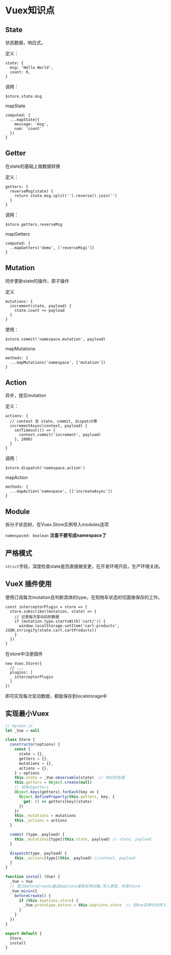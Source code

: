 # Vuex知识点

## State

状态数据，响应式。

定义：

```
state: {
  msg: 'Hello World',
  count: 0,
}
```

调用：

```
$store.state.msg
```

mapState

```
computed: {
  ...mapState({
    message: 'msg',
    num: 'count'
  })
}
```

## Getter

在state的基础上做数据转换

定义：

```
getters: {
  reverseMsg(state) {
    return state.msg.split('').reverse().join('')
  }
}
```

调用：

```
$store.getters.reverseMsg
```

mapGetters

```
computed: {
  ..mapGetters('demo', ['reverseMsg1'])
}
```

## Mutation

同步更新state的操作，原子操作

定义

```
mutations: {
  increment(state, payload) {
    state.count += payload
  }
}
```

使用：

```
$store.commit('namespace.mutation', payload)
```

mapMutations

```
methods: {
  ...mapMutations('namespace', ['mutation'])
}
```

## Action

异步，提交mutation

定义：

```
actions: {
  // context 含 state, commit, dispatch等
  incrementAsync(context, payload) {
    setTimeout(() => {
      context.commit('increment', payload)
    }, 2000)
  }
}
```

调用：

```
$store.dispatch('namespace.action')
```

mapAction

```
methods: {
  ...mapAction('namespace', []'increateAsync'])
}
```

## Module

拆分子状态树，在Vuex.Store实例导入modules选项

`namespaced: boolean` **注意不要写成namespace了**

## 严格模式

`strict`字段，深度检查state是否直接被变更，在开发环境开启，生产环境关闭。

## VueX 插件使用

使用订阅每次mutation且判断具体的type，在购物车状态的切面做保存的工作。

```
const interceptorPlugin = store => {
  store.subscribe((mutation, state) => {
​    // 记录每次变动后的数据
​    if (mutation.type.startsWith('cart/')) {
​      window.localStorage.setItem('cart-products', JSON.stringify(state.cart.cartProducts))
​    }
  })
}
```

在store中注册插件

```
new Vuex.Store({
  // ... 
  plugins: [
​    interceptorPlugin
  ]
})
```

即可实现每次变动数据，都能保存到localstorage中

## 实现最小Vuex

```js
// myvuex.js
let _Vue = null

class Store {
  constructor(options) {
    const {
      state = {},
      getters = {},
      mutations = {},
      actions = {},
    } = options
    this.state = _Vue.observable(state)  // 响应式处理
    this.getters = Object.create(null)
    // 初始化getters
    Object.keys(getters).forEach(key => {
      Object.defineProperty(this.getters, key, {
        get: () => getters[key](state)
      })
    })
    this._mutations = mutations
    this._actions = actions
  }

  commit (type, payload) {
    this._mutations[type](this.state, payload) // state, payload
  }

  dispatch(type, payload) {
    this._actions[type](this, payload) //context, payload
  }
}

function install (Vue) {
  _Vue = Vue
  // 混入beforeCreate通过$options拿到实例对象,写入原型，共享store
  _Vue.mixin({
    beforeCreate() {
      if (this.$options.store) {
        _Vue.prototype.$store = this.$options.store  // 将Vue实例化时传入的store注入原型上
      }
    }
  })
}

export default {
  Store,
  install
}
```

